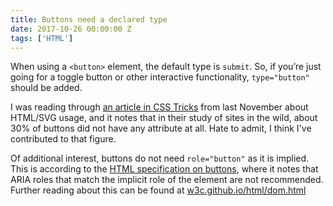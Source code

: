 ```yaml
---
title: Buttons need a declared type
date: 2017-10-26 00:00:00 Z
tags: ['HTML']
---
```


When using a `<button>` element, the default type is `submit`. So, if you’re just going for a toggle button or other interactive functionality, `type="button"` should be added.

I was reading through [an article in CSS Tricks](https://css-tricks.com/random-interesting-facts-htmlsvg-usage/#article-header-id-12) from last November about HTML/SVG usage, and it notes that in their study of sites in the wild, about 30% of buttons did not have any attribute at all. Hate to admit, I think I've contributed to that figure.

Of additional interest, buttons do not need `role="button"` as it is implied. This is according to the [HTML specification on buttons](https://w3c.github.io/html/sec-forms.html#the-button-element), where it notes that ARIA roles that match the implicit role of the element are not recommended. Further reading about this can be found at [w3c.github.io/html/dom.html](https://w3c.github.io/html/dom.html#aria-authoring-requirements)
